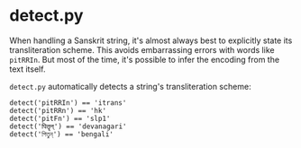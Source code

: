 detect.py
=========

When handling a Sanskrit string, it's almost always best to explicitly state
its transliteration scheme. This avoids embarrassing errors with words
like `pitRRIn`. But most of the time, it's possible to infer the encoding
from the text itself.

`detect.py` automatically detects a string's transliteration scheme:

    detect('pitRRIn') == 'itrans'
    detect('pitRRn') == 'hk'
    detect('pitFn') == 'slp1'
    detect('पितॄन्') == 'devanagari'
    detect('পিতৄন্') == 'bengali'
